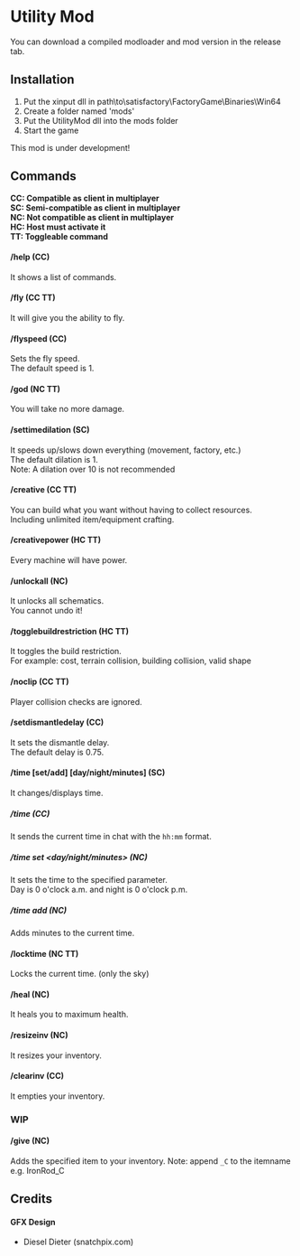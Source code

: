 # Utility Mod

You can download a compiled modloader and mod version in the release tab.

## Installation

1. Put the xinput dll in path\to\satisfactory\FactoryGame\Binaries\Win64
2. Create a folder named 'mods'
3. Put the UtilityMod dll into the mods folder
4. Start the game

This mod is under development!

## Commands

**CC: Compatible as client in multiplayer**  
**SC: Semi-compatible as client in multiplayer**  
**NC: Not compatible as client in multiplayer**  
**HC: Host must activate it**  
**TT: Toggleable command**  

#### /help  (CC)
It shows a list of commands.  

#### /fly  (CC TT)
It will give you the ability to fly.  

#### /flyspeed (CC)
Sets the fly speed.  
The default speed is 1.   

#### /god  (NC TT)
You will take no more damage.  

#### /settimedilation <dilation>  (SC)
It speeds up/slows down everything (movement, factory, etc.)  
The default dilation is 1.  
Note: A dilation over 10 is not recommended

#### /creative  (CC TT)
You can build what you want without having to collect resources.  
Including unlimited item/equipment crafting.  

#### /creativepower  (HC TT)
Every machine will have power.  

#### /unlockall  (NC)
It unlocks all schematics.  
You cannot undo it!  

#### /togglebuildrestriction  (HC TT)
It toggles the build restriction.  
For example: cost, terrain collision, building collision, valid shape  

#### /noclip  (CC TT)
Player collision checks are ignored.  

#### /setdismantledelay <delay>  (CC)
It sets the dismantle delay.  
The default delay is 0.75.  

#### /time [set/add] [day/night/minutes]  (SC)
It changes/displays time.  

##### /time  (CC)
It sends the current time in chat with the `hh:mm` format.  

##### /time set <day/night/minutes>  (NC)
It sets the time to the specified parameter.  
Day is 0 o'clock a.m. and night is 0 o'clock p.m.  

##### /time add <minutes>  (NC)
Adds minutes to the current time.  

#### /locktime  (NC TT)
Locks the current time. (only the sky)  

#### /heal  (NC)
It heals you to maximum health.  

#### /resizeinv <size>  (NC)
It resizes your inventory.  

#### /clearinv  (CC)
It empties your inventory.  

### WIP

#### /give <itemname> <amount>  (NC)
Adds the specified item to your inventory.
Note: append `_C` to the itemname e.g. IronRod_C

## Credits

#### GFX Design
  * Diesel Dieter (snatchpix.com)